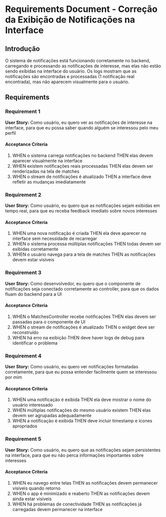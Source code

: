 # Requirements Document - Correção da Exibição de Notificações na Interface

## Introdução

O sistema de notificações está funcionando corretamente no backend, carregando e processando as notificações de interesse, mas elas não estão sendo exibidas na interface do usuário. Os logs mostram que as notificações são encontradas e processadas (1 notificação real encontrada), mas não aparecem visualmente para o usuário.

## Requirements

### Requirement 1

**User Story:** Como usuário, eu quero ver as notificações de interesse na interface, para que eu possa saber quando alguém se interessou pelo meu perfil

#### Acceptance Criteria

1. WHEN o sistema carrega notificações no backend THEN elas devem aparecer visualmente na interface
2. WHEN existem notificações reais processadas THEN elas devem ser renderizadas na tela de matches
3. WHEN o stream de notificações é atualizado THEN a interface deve refletir as mudanças imediatamente

### Requirement 2

**User Story:** Como usuário, eu quero que as notificações sejam exibidas em tempo real, para que eu receba feedback imediato sobre novos interesses

#### Acceptance Criteria

1. WHEN uma nova notificação é criada THEN ela deve aparecer na interface sem necessidade de recarregar
2. WHEN o sistema processa múltiplas notificações THEN todas devem ser exibidas corretamente
3. WHEN o usuário navega para a tela de matches THEN as notificações devem estar visíveis

### Requirement 3

**User Story:** Como desenvolvedor, eu quero que o componente de notificações seja conectado corretamente ao controller, para que os dados fluam do backend para a UI

#### Acceptance Criteria

1. WHEN o MatchesController recebe notificações THEN elas devem ser passadas para o componente de UI
2. WHEN o stream de notificações é atualizado THEN o widget deve ser reconstruído
3. WHEN há erro na exibição THEN deve haver logs de debug para identificar o problema

### Requirement 4

**User Story:** Como usuário, eu quero ver notificações formatadas corretamente, para que eu possa entender facilmente quem se interessou por mim

#### Acceptance Criteria

1. WHEN uma notificação é exibida THEN ela deve mostrar o nome do usuário interessado
2. WHEN múltiplas notificações do mesmo usuário existem THEN elas devem ser agrupadas adequadamente
3. WHEN a notificação é exibida THEN deve incluir timestamp e ícones apropriados

### Requirement 5

**User Story:** Como usuário, eu quero que as notificações sejam persistentes na interface, para que eu não perca informações importantes sobre interesses

#### Acceptance Criteria

1. WHEN eu navego entre telas THEN as notificações devem permanecer visíveis quando retorno
2. WHEN o app é minimizado e reaberto THEN as notificações devem ainda estar visíveis
3. WHEN há problemas de conectividade THEN as notificações já carregadas devem permanecer na interface